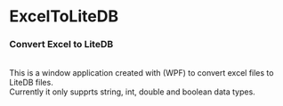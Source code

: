 # ExcelToLiteDB
<h3>Convert Excel to LiteDB</h3> <br />
This is a window application created with (WPF) to convert excel files to LiteDB files. <br />
Currently it only supprts string, int, double and boolean data types.
